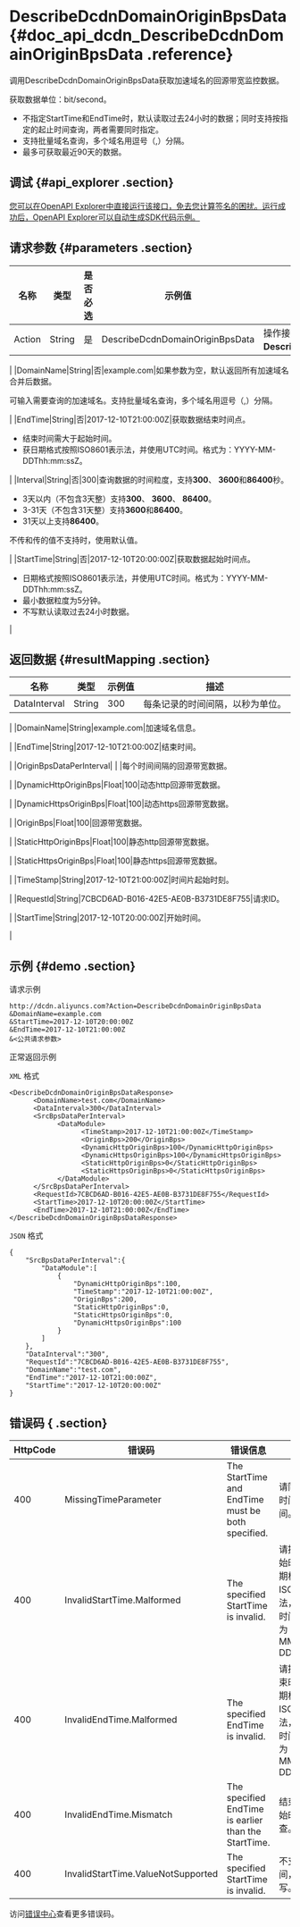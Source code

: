 # DescribeDcdnDomainOriginBpsData {#doc_api_dcdn_DescribeDcdnDomainOriginBpsData .reference}

调用DescribeDcdnDomainOriginBpsData获取加速域名的回源带宽监控数据。

获取数据单位：bit/second。

-   不指定StartTime和EndTime时，默认读取过去24小时的数据；同时支持按指定的起止时间查询，两者需要同时指定。
-   支持批量域名查询，多个域名用逗号（,）分隔。
-   最多可获取最近90天的数据。

## 调试 {#api_explorer .section}

[您可以在OpenAPI Explorer中直接运行该接口，免去您计算签名的困扰。运行成功后，OpenAPI Explorer可以自动生成SDK代码示例。](https://api.aliyun.com/#product=dcdn&api=DescribeDcdnDomainOriginBpsData&type=RPC&version=2018-01-15)

## 请求参数 {#parameters .section}

|名称|类型|是否必选|示例值|描述|
|--|--|----|---|--|
|Action|String|是|DescribeDcdnDomainOriginBpsData|操作接口名，系统规定参数。取值：**DescribeDcdnDomainOriginBpsData**。

 |
|DomainName|String|否|example.com|如果参数为空，默认返回所有加速域名合并后数据。

 可输入需要查询的加速域名。支持批量域名查询，多个域名用逗号（,）分隔。

 |
|EndTime|String|否|2017-12-10T21:00:00Z|获取数据结束时间点。

 -   结束时间需大于起始时间。
-   获日期格式按照ISO8601表示法，并使用UTC时间。格式为：YYYY-MM-DDThh:mm:ssZ。

 |
|Interval|String|否|300|查询数据的时间粒度，支持**300**、 **3600**和**86400**秒。

 -   3天以内（不包含3天整）支持**300**、 **3600**、 **86400**。
-   3-31天（不包含31天整）支持**3600**和**86400**。
-   31天以上支持**86400**。

 不传和传的值不支持时，使用默认值。

 |
|StartTime|String|否|2017-12-10T20:00:00Z|获取数据起始时间点。

 -   日期格式按照ISO8601表示法，并使用UTC时间。格式为：YYYY-MM-DDThh:mm:ssZ。
-   最小数据粒度为5分钟。
-   不写默认读取过去24小时数据。

 |

## 返回数据 {#resultMapping .section}

|名称|类型|示例值|描述|
|--|--|---|--|
|DataInterval|String|300|每条记录的时间间隔，以秒为单位。

 |
|DomainName|String|example.com|加速域名信息。

 |
|EndTime|String|2017-12-10T21:00:00Z|结束时间。

 |
|OriginBpsDataPerInterval| | |每个时间间隔的回源带宽数据。

 |
|DynamicHttpOriginBps|Float|100|动态http回源带宽数据。

 |
|DynamicHttpsOriginBps|Float|100|动态https回源带宽数据。

 |
|OriginBps|Float|100|回源带宽数据。

 |
|StaticHttpOriginBps|Float|100|静态http回源带宽数据。

 |
|StaticHttpsOriginBps|Float|100|静态https回源带宽数据。

 |
|TimeStamp|String|2017-12-10T21:00:00Z|时间片起始时刻。

 |
|RequestId|String|7CBCD6AD-B016-42E5-AE0B-B3731DE8F755|请求ID。

 |
|StartTime|String|2017-12-10T20:00:00Z|开始时间。

 |

## 示例 {#demo .section}

请求示例

``` {#request_demo}
http://dcdn.aliyuncs.com?Action=DescribeDcdnDomainOriginBpsData
&DomainName=example.com
&StartTime=2017-12-10T20:00:00Z
&EndTime=2017-12-10T21:00:00Z
&<公共请求参数>
```

正常返回示例

`XML` 格式

``` {#xml_return_success_demo}
<DescribeDcdnDomainOriginBpsDataResponse>
	  <DomainName>test.com</DomainName>
	  <DataInterval>300</DataInterval>
	  <SrcBpsDataPerInterval>
		    <DataModule>
			      <TimeStamp>2017-12-10T21:00:00Z</TimeStamp>
			      <OriginBps>200</OriginBps>
			      <DynamicHttpOriginBps>100</DynamicHttpOriginBps>
			      <DynamicHttpsOriginBps>100</DynamicHttpsOriginBps>
			      <StaticHttpOriginBps>0</StaticHttpOriginBps>
			      <StaticHttpsOriginBps>0</StaticHttpsOriginBps>
		    </DataModule>
	  </SrcBpsDataPerInterval>
	  <RequestId>7CBCD6AD-B016-42E5-AE0B-B3731DE8F755</RequestId>
	  <StartTime>2017-12-10T20:00:00Z</StartTime>
	  <EndTime>2017-12-10T21:00:00Z</EndTime>
</DescribeDcdnDomainOriginBpsDataResponse>
```

`JSON` 格式

``` {#json_return_success_demo}
{
	"SrcBpsDataPerInterval":{
		"DataModule":[
			{
				"DynamicHttpOriginBps":100,
				"TimeStamp":"2017-12-10T21:00:00Z",
				"OriginBps":200,
				"StaticHttpOriginBps":0,
				"StaticHttpsOriginBps":0,
				"DynamicHttpsOriginBps":100
			}
		]
	},
	"DataInterval":"300",
	"RequestId":"7CBCD6AD-B016-42E5-AE0B-B3731DE8F755",
	"DomainName":"test.com",
	"EndTime":"2017-12-10T21:00:00Z",
	"StartTime":"2017-12-10T20:00:00Z"
}
```

## 错误码 { .section}

|HttpCode|错误码|错误信息|描述|
|--------|---|----|--|
|400|MissingTimeParameter|The StartTime and EndTime must be both specified.|请同时提供开始时间和结束时间。|
|400|InvalidStartTime.Malformed|The specified StartTime is invalid.|请提供正确的开始时间格式。日期格式按照ISO8601表示法，并使用UTC时间。\\n格式为：YYYY-MM-DDThh:mm:ssZ|
|400|InvalidEndTime.Malformed|The specified EndTime is invalid.|请提供正确的结束时间格式。日期格式按照ISO8601表示法，并使用UTC时间。 格式为：YYYY-MM-DDThh:mm:ssZ|
|400|InvalidEndTime.Mismatch|The specified EndTime is earlier than the StartTime.|结束时间早于开始时间，请检查。|
|400|InvalidStartTime.ValueNotSupported|The specified StartTime is invalid.|不支持该开始时间，请重新填写。|

访问[错误中心](https://error-center.aliyun.com/status/product/dcdn)查看更多错误码。

